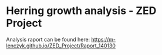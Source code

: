 # Herring growth analysis - ZED Project

Analysis raport can be found here: https://m-lenczyk.github.io/ZED_Project/Raport_140130

